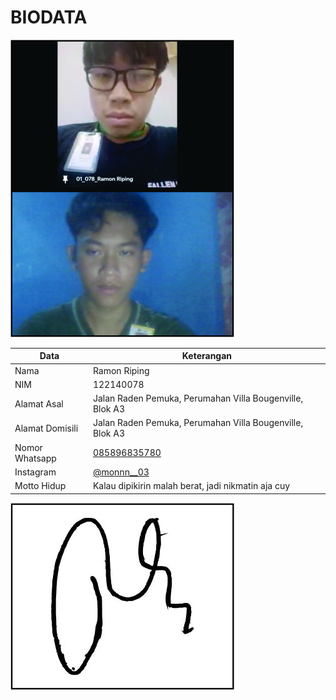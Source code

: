 # BIODATA

![Foto](078_foto.jpg)

| Data            | Keterangan |
| --------------- | ------------- |
| Nama            | Ramon Riping |
| NIM             | 122140078 |
| Alamat Asal     | Jalan Raden Pemuka, Perumahan Villa Bougenville, Blok A3 |
| Alamat Domisili | Jalan Raden Pemuka, Perumahan Villa Bougenville, Blok A3 |
| Nomor Whatsapp  | [085896835780](https://wa.me/+6285896835780) |
| Instagram       | [@monnn__03](https://instagram.com/monnn__03) |
| Motto Hidup     | Kalau dipikirin malah berat, jadi nikmatin aja cuy |

![TTD](078_ttd.jpg)
